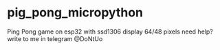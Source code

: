 # pig_pong_micropython
Ping Pong game on esp32 with ssd1306 display 64/48 pixels
need help? write to me in telegram @DoNtUo

